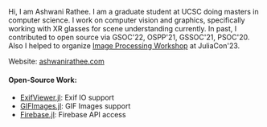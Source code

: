 Hi, I am Ashwani Rathee. I am a graduate student at UCSC doing masters in computer science.  I work on computer vision and graphics, specifically working with XR glasses for scene understanding currently. In past, I contributed to open source via GSOC'22, OSPP'21, GSSOC'21, PSOC'20. Also I helped to organize [Image Processing Workshop](https://github.com/JuliaImages/JuliaCon23_ImageProcessingWorkshop) at JuliaCon'23.

Website: [ashwanirathee.com](https://ashwanirathee.com/?utm_source=github&utm_medium=social)

#### Open-Source Work:
- [ExifViewer.jl](https://github.com/JuliaImages/ExifViewer.jl): Exif IO support
- [GIFImages.jl](https://github.com/JuliaIO/GIFImages.jl): GIF Images support
- [Firebase.jl](https://github.com/rdboyes/Firebase.jl): Firebase API access
 
